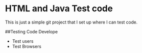 # HTML and Java Test code

This is just a simple git project that I set up where I can test code. 

##Testing Code Develope
* Test users
* Test Browsers
